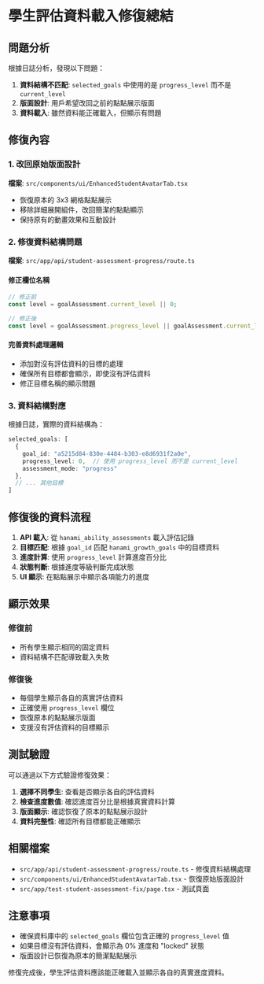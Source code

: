 # 學生評估資料載入修復總結

## 問題分析

根據日誌分析，發現以下問題：

1. **資料結構不匹配**: `selected_goals` 中使用的是 `progress_level` 而不是 `current_level`
2. **版面設計**: 用戶希望改回之前的點點展示版面
3. **資料載入**: 雖然資料能正確載入，但顯示有問題

## 修復內容

### 1. 改回原始版面設計
**檔案**: `src/components/ui/EnhancedStudentAvatarTab.tsx`

- 恢復原本的 3x3 網格點點展示
- 移除詳細展開組件，改回簡潔的點點顯示
- 保持原有的動畫效果和互動設計

### 2. 修復資料結構問題
**檔案**: `src/app/api/student-assessment-progress/route.ts`

#### 修正欄位名稱
```typescript
// 修正前
const level = goalAssessment.current_level || 0;

// 修正後
const level = goalAssessment.progress_level || goalAssessment.current_level || 0;
```

#### 完善資料處理邏輯
- 添加對沒有評估資料的目標的處理
- 確保所有目標都會顯示，即使沒有評估資料
- 修正目標名稱的顯示問題

### 3. 資料結構對應

根據日誌，實際的資料結構為：
```typescript
selected_goals: [
  {
    goal_id: "a5215d84-830e-4484-b303-e8d6931f2a0e",
    progress_level: 0,  // 使用 progress_level 而不是 current_level
    assessment_mode: "progress"
  },
  // ... 其他目標
]
```

## 修復後的資料流程

1. **API 載入**: 從 `hanami_ability_assessments` 載入評估記錄
2. **目標匹配**: 根據 `goal_id` 匹配 `hanami_growth_goals` 中的目標資料
3. **進度計算**: 使用 `progress_level` 計算進度百分比
4. **狀態判斷**: 根據進度等級判斷完成狀態
5. **UI 顯示**: 在點點展示中顯示各項能力的進度

## 顯示效果

### 修復前
- 所有學生顯示相同的固定資料
- 資料結構不匹配導致載入失敗

### 修復後
- 每個學生顯示各自的真實評估資料
- 正確使用 `progress_level` 欄位
- 恢復原本的點點展示版面
- 支援沒有評估資料的目標顯示

## 測試驗證

可以通過以下方式驗證修復效果：

1. **選擇不同學生**: 查看是否顯示各自的評估資料
2. **檢查進度數值**: 確認進度百分比是根據真實資料計算
3. **版面顯示**: 確認恢復了原本的點點展示設計
4. **資料完整性**: 確認所有目標都能正確顯示

## 相關檔案

- `src/app/api/student-assessment-progress/route.ts` - 修復資料結構處理
- `src/components/ui/EnhancedStudentAvatarTab.tsx` - 恢復原始版面設計
- `src/app/test-student-assessment-fix/page.tsx` - 測試頁面

## 注意事項

- 確保資料庫中的 `selected_goals` 欄位包含正確的 `progress_level` 值
- 如果目標沒有評估資料，會顯示為 0% 進度和 "locked" 狀態
- 版面設計已恢復為原本的簡潔點點展示

修復完成後，學生評估資料應該能正確載入並顯示各自的真實進度資料。
